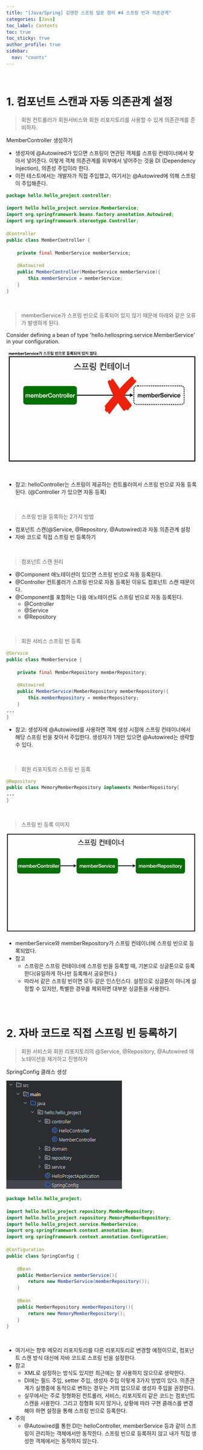 ```yaml
---
title: "[Java/Spring] 김영한 스프링 입문 정리 #4 스프링 빈과 의존관계"
categories: [Java]
toc_label: Contents
toc: true
toc_sticky: true
author_profile: true
sidebar:
  nav: "counts"
---
```


<br>

# 1. 컴포넌트 스캔과 자동 의존관계 설정

> 회원 컨트롤러가 회원서비스와 회원 리포지토리를 사용할 수 있게 의존관계를 준비하자.

MemberController 생성하기

- 생성자에 @Autowired가 있으면 스프링이 연관된 객체를 스프링 컨테이너에서 찾아서 넣어준다. 이렇게 객체 의존관계를 외부에서 넣어주는 것을 DI (Dependency Injection), 의존성 주입이라 한다.
- 이전 테스트에서는 개발자가 직접 주입했고, 여기서는 @Autowired에 의해 스프링이 주입해준다.

```java
package hello.hello_project.controller;

import hello.hello_project.service.MemberService;
import org.springframework.beans.factory.annotation.Autowired;
import org.springframework.stereotype.Controller;

@Controller
public class MemberController {

    private final MemberService memberService;

    @Autowired
    public MemberController(MemberService memberService){
        this.memberService = memberService;
    }
}
```

<br>

> memberService가 스프링 빈으로 등록되어 있지 않기 때문에 아래와 같은 오류가 발생하게 된다.

Consider defining a bean of type 'hello.hellospring.service.MemberService' in your configuration.

![](/assets/images/2024/2024-07-01-12-49-46.png)

<br>

- 참고: helloController는 스프링이 제공하는 컨트롤러여서 스프링 빈으로 자동 등록된다. (@Controller 가 있으면 자동 등록)

<br>

> 스프링 빈을 등록하는 2가지 방법

- 컴포넌트 스캔(@Service, @Repository, @Autowired)과 자동 의존관계 설정
- 자바 코드로 직접 스프링 빈 등록하기

<br>

> 컴포넌트 스캔 원리

- @Component 애노테이션이 있으면 스프링 빈으로 자동 등록된다.
- @Controller 컨트롤러가 스프링 빈으로 자동 등록된 이유도 컴포넌트 스캔 때문이다.
- @Component를 포함하는 다음 애노테이션도 스프링 빈으로 자동 등록된다.
  - @Controller
  - @Service
  - @Repository

<br>

> 회원 서비스 스프링 빈 등록

```java
@Service
public class MemberService {

    private final MemberRepository memberRepository;

    @Autowired
    public MemberService(MemberRepository memberRepository){
        this.memberRepository = memberRepository;
    }
...
}
```

- 참고: 생성자에 @Autowired를 사용하면 객체 생성 시점에 스프링 컨테이너에서 해당 스프링 빈을 찾아서 주입한다. 생성자가 1개만 있으면 @Autowired는 생략할 수 있다.

<br>

> 회원 리포지토리 스프링 빈 등록

```java
@Repository
public class MemoryMemberRepository implements MemberRepository{
...
}
```

<br>

> 스프링 빈 등록 이미지

![](/assets/images/2024/2024-07-01-12-52-47.png)

- memberService와 memberRepository가 스프링 컨테이너에 스프링 빈으로 등록되었다.
- 참고
  - 스프링은 스프링 컨테이너에 스프링 빈을 등록할 때, 기본으로 싱글톤으로 등록한다(유일하게 하나만 등록해서 공유한다.)
  - 따라서 같은 스프링 빈이면 모두 같은 인스턴스다. 설정으로 싱글톤이 아니게 설정할 수 있지만, 특별한 경우를 제외하면 대부분 싱글톤을 사용한다.

<br><br>

# 2. 자바 코드로 직접 스프링 빈 등록하기

> 회원 서비스와 회원 리포지토리의 @Service, @Repository, @Autowired 애노테이션을 제거하고 진행하자

SpringConfig 클래스 생성

![](/assets/images/2024/2024-07-01-13-56-28.png)

```java
package hello.hello_project;

import hello.hello_project.repository.MemberRepository;
import hello.hello_project.repository.MemoryMemberRepository;
import hello.hello_project.service.MemberService;
import org.springframework.context.annotation.Bean;
import org.springframework.context.annotation.Configuration;

@Configuration
public class SpringConfig {

    @Bean
    public MemberService memberService(){
        return new MemberService(memberRepository());
    }

    @Bean
    public MemberRepository memberRepository(){
        return new MemoryMemberRepository();
    }
}

```

<br>

- 여기서는 향후 메모리 리포지토리를 다른 리포지토리로 변경할 예정이므로, 컴포넌트 스캔 방식 대신에 자바 코드로 스프링 빈을 설정한다.
- 참고
  - XML로 설정하는 방식도 있지만 최근에는 잘 사용하지 않으므로 생략한다.
  - DI에는 필드 주입, setter 주입, 생성자 주입 이렇게 3가지 방법이 있다. 의존관계가 실행중에 동적으로 변하는 경우는 거의 없으므로 생성자 주입을 권장한다.
  - 실무에서는 주로 정형화된 컨트롤러, 서비스, 리포지토리 같은 코드는 컴포넌트 스캔을 사용한다. 그리고 정형화 되지 않거나, 상황에 따라 구현 클래스를 변경해야 하면 설정을 통해 스프링 빈으로 등록한다.<br>
- 주의
  - @Autowired를 통한 DI는 helloController, memberService 등과 같이 스프링이 관리하는 객체에서만 동작한다. 스프링 빈으로 등록하지 않고 내가 직접 생성한 객체에서는 동작하지 않는다.

<br>
